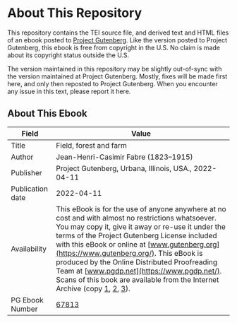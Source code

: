 # About This Repository

This repository contains the TEI source file, and derived text and HTML files of an ebook posted to [Project Gutenberg](https://www.gutenberg.org/). Like the version posted to Project Gutenberg, this ebook is free from copyright in the U.S. No claim is made about its copyright status outside the U.S.

The version maintained in this repository may be slightly out-of-sync with the version maintained at Project Gutenberg. Mostly, fixes will be made first here, and only then reposted to Project Gutenberg. When you encounter any issue in this text, please report it here.

## About This Ebook

| Field | Value |
| ----- | ----- |
| Title | Field, forest and farm |
| Author | Jean-Henri-Casimir Fabre (1823–1915) |
| Publisher | Project Gutenberg, Urbana, Illinois, USA., 2022-04-11 |
| Publication date | 2022-04-11 |
| Availability | This eBook is for the use of anyone anywhere at no cost and with almost no restrictions whatsoever. You may copy it, give it away or re-use it under the terms of the Project Gutenberg License included with this eBook or online at [www.gutenberg.org](https://www.gutenberg.org/). This eBook is produced by the Online Distributed Proofreading Team at [www.pgdp.net](https://www.pgdp.net/). Scans of this book are available from the Internet Archive (copy [1](https://archive.org/details/fieldforestfarmt00fabriala), [2](https://archive.org/details/fieldforestfarmt00fabr), [3](https://archive.org/details/cu31924001112758)). |
| PG Ebook Number | [67813](https://www.gutenberg.org/ebooks/67813) |
